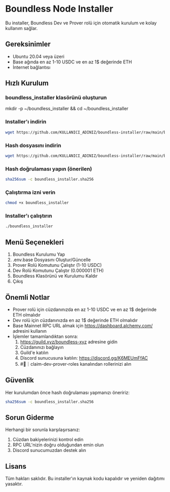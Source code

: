 # Boundless Node Installer

Bu installer, Boundless Dev ve Prover rolü için otomatik kurulum ve kolay kullanım sağlar.

## Gereksinimler

- Ubuntu 20.04 veya üzeri
- Base ağında en az 1-10 USDC ve en az 1$ değerinde ETH
- İnternet bağlantısı

## Hızlı Kurulum

### boundless_installer klasörünü oluşturun
mkdir -p ~/boundless_installer && cd ~/boundless_installer

### Installer'ı indirin
```bash
wget https://github.com/KULLANICI_ADINIZ/boundless-installer/raw/main/boundless_installer
```
### Hash dosyasını indirin
```bash
wget https://github.com/KULLANICI_ADINIZ/boundless-installer/raw/main/boundless_installer.sha256
```
### Hash doğrulaması yapın (önerilen)
```bash
sha256sum -c boundless_installer.sha256
```
### Çalıştırma izni verin
```bash
chmod +x boundless_installer
```
### Installer'ı çalıştırın
```bash
./boundless_installer
```


## Menü Seçenekleri

1. Boundless Kurulumu Yap
2. .env.base Dosyasını Oluştur/Güncelle
3. Prover Rolü Komutunu Çalıştır (1-10 USDC)
4. Dev Rolü Komutunu Çalıştır (0.000001 ETH)
5. Boundless Klasörünü ve Kurulumu Kaldır
6. Çıkış

## Önemli Notlar

- Prover rolü için cüzdanınızda en az 1-10 USDC ve en az 1$ değerinde ETH olmalıdır
- Dev rolü için cüzdanınızda en az 1$ değerinde ETH olmalıdır
- Base Mainnet RPC URL almak için https://dashboard.alchemy.com/ adresini kullanın
- İşlemler tamamlandıktan sonra:
  1. https://guild.xyz/boundless-xyz adresine gidin
  2. Cüzdanınızı bağlayın
  3. Guild'e katılın
  4. Discord sunucusuna katılın: https://discord.gg/K6MEUmFfAC
  5. #🌊｜claim-dev-prover-roles kanalından rollerinizi alın

## Güvenlik

Her kurulumdan önce hash doğrulaması yapmanızı öneririz:
```bash
sha256sum -c boundless_installer.sha256
```

## Sorun Giderme

Herhangi bir sorunla karşılaşırsanız:
1. Cüzdan bakiyelerinizi kontrol edin
2. RPC URL'nizin doğru olduğundan emin olun
3. Discord sunucumuzdan destek alın

## Lisans

Tüm hakları saklıdır. Bu installer'ın kaynak kodu kapalıdır ve yeniden dağıtımı yasaktır.
